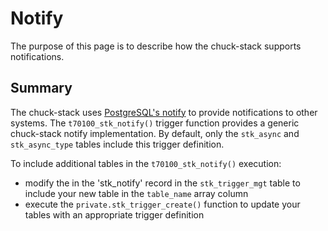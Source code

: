 # Notify

The purpose of this page is to describe how the chuck-stack supports notifications.

## Summary

The chuck-stack uses [PostgreSQL's notify](https://www.postgresql.org/docs/current/sql-notify.html) to provide notifications to other systems. The `t70100_stk_notify()` trigger function provides a generic chuck-stack notify implementation. By default, only the `stk_async` and `stk_async_type` tables include this trigger definition.

To include additional tables in the `t70100_stk_notify()` execution:

- modify the in the 'stk_notify' record in the `stk_trigger_mgt` table to include your new table in the `table_name` array column
- execute the `private.stk_trigger_create()` function to update your tables with an appropriate trigger definition
